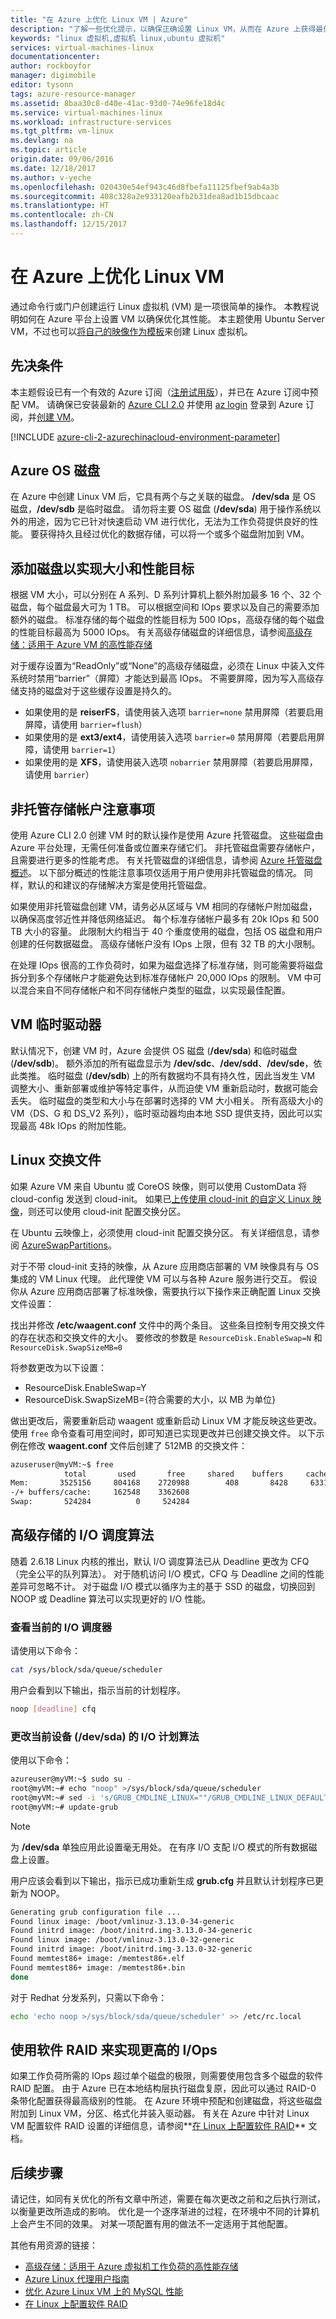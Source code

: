 ```yaml
---
title: "在 Azure 上优化 Linux VM | Azure"
description: "了解一些优化提示，以确保正确设置 Linux VM，从而在 Azure 上获得最佳性能"
keywords: "linux 虚拟机,虚拟机 linux,ubuntu 虚拟机"
services: virtual-machines-linux
documentationcenter: 
author: rockboyfor
manager: digimobile
editor: tysonn
tags: azure-resource-manager
ms.assetid: 8baa30c8-d40e-41ac-93d0-74e96fe18d4c
ms.service: virtual-machines-linux
ms.workload: infrastructure-services
ms.tgt_pltfrm: vm-linux
ms.devlang: na
ms.topic: article
origin.date: 09/06/2016
ms.date: 12/18/2017
ms.author: v-yeche
ms.openlocfilehash: 020430e54ef943c46d8fbefa11125fbef9ab4a3b
ms.sourcegitcommit: 408c328a2e933120eafb2b31dea8ad1b15dbcaac
ms.translationtype: HT
ms.contentlocale: zh-CN
ms.lasthandoff: 12/15/2017
---
```

# <a name="optimize-your-linux-vm-on-azure"></a>在 Azure 上优化 Linux VM
通过命令行或门户创建运行 Linux 虚拟机 (VM) 是一项很简单的操作。 本教程说明如何在 Azure 平台上设置 VM 以确保优化其性能。 本主题使用 Ubuntu Server VM，不过也可以[将自己的映像作为模板](create-upload-generic.md?toc=%2fvirtual-machines%2flinux%2ftoc.json)来创建 Linux 虚拟机。  

## <a name="prerequisites"></a>先决条件
本主题假设已有一个有效的 Azure 订阅（[注册试用版](https://www.azure.cn/pricing/1rmb-trial/)），并已在 Azure 订阅中预配 VM。 请确保已安装最新的 [Azure CLI 2.0](https://docs.azure.cn/zh-cn/cli/install-az-cli2?view=azure-cli-latest) 并使用 [az login](https://docs.azure.cn/zh-cn/cli/?view=azure-cli-latest#login) 登录到 Azure 订阅，并[创建 VM](quick-create-cli.md?toc=%2fvirtual-machines%2flinux%2ftoc.json)。

[!INCLUDE [azure-cli-2-azurechinacloud-environment-parameter](../../../includes/azure-cli-2-azurechinacloud-environment-parameter.md)]

## <a name="azure-os-disk"></a>Azure OS 磁盘
在 Azure 中创建 Linux VM 后，它具有两个与之关联的磁盘。 **/dev/sda** 是 OS 磁盘，**/dev/sdb** 是临时磁盘。  请勿将主要 OS 磁盘 (**/dev/sda**) 用于操作系统以外的用途，因为它已针对快速启动 VM 进行优化，无法为工作负荷提供良好的性能。 要获得持久且经过优化的数据存储，可以将一个或多个磁盘附加到 VM。 

## <a name="adding-disks-for-size-and-performance-targets"></a>添加磁盘以实现大小和性能目标
根据 VM 大小，可以分别在 A 系列、D 系列计算机上额外附加最多 16 个、32 个磁盘，每个磁盘最大可为 1 TB。 可以根据空间和 IOps 要求以及自己的需要添加额外的磁盘。 标准存储的每个磁盘的性能目标为 500 IOps，高级存储的每个磁盘的性能目标最高为 5000 IOps。  有关高级存储磁盘的详细信息，请参阅[高级存储：适用于 Azure VM 的高性能存储](../windows/premium-storage.md)
<!--Not Available on G-Series -->

对于缓存设置为“ReadOnly”或“None”的高级存储磁盘，必须在 Linux 中装入文件系统时禁用“barrier”（屏障）才能达到最高 IOps。 不需要屏障，因为写入高级存储支持的磁盘对于这些缓存设置是持久的。

* 如果使用的是 **reiserFS**，请使用装入选项 `barrier=none` 禁用屏障（若要启用屏障，请使用 `barrier=flush`）
* 如果使用的是 **ext3/ext4**，请使用装入选项 `barrier=0` 禁用屏障（若要启用屏障，请使用 `barrier=1`）
* 如果使用的是 **XFS**，请使用装入选项 `nobarrier` 禁用屏障（若要启用屏障，请使用 `barrier`）

## <a name="unmanaged-storage-account-considerations"></a>非托管存储帐户注意事项
使用 Azure CLI 2.0 创建 VM 时的默认操作是使用 Azure 托管磁盘。  这些磁盘由 Azure 平台处理，无需任何准备或位置来存储它们。  非托管磁盘需要存储帐户，且需要进行更多的性能考虑。  有关托管磁盘的详细信息，请参阅 [Azure 托管磁盘概述](../windows/managed-disks-overview.md)。  以下部分概述的性能注意事项仅适用于用户使用非托管磁盘的情况。  同样，默认的和建议的存储解决方案是使用托管磁盘。

如果使用非托管磁盘创建 VM，请务必从区域与 VM 相同的存储帐户附加磁盘，以确保高度邻近性并降低网络延迟。  每个标准存储帐户最多有 20k IOps 和 500 TB 大小的容量。  此限制大约相当于 40 个重度使用的磁盘，包括 OS 磁盘和用户创建的任何数据磁盘。 高级存储帐户没有 IOps 上限，但有 32 TB 的大小限制。 

在处理 IOps 很高的工作负荷时，如果为磁盘选择了标准存储，则可能需要将磁盘拆分到多个存储帐户才能避免达到标准存储帐户 20,000 IOps 的限制。 VM 中可以混合来自不同存储帐户和不同存储帐户类型的磁盘，以实现最佳配置。

## <a name="your-vm-temporary-drive"></a>VM 临时驱动器
默认情况下，创建 VM 时，Azure 会提供 OS 磁盘 (**/dev/sda**) 和临时磁盘 (**/dev/sdb**)。  额外添加的所有磁盘显示为 **/dev/sdc**、**/dev/sdd**、**/dev/sde**，依此类推。 临时磁盘 (**/dev/sdb**) 上的所有数据均不具有持久性，因此当发生 VM 调整大小、重新部署或维护等特定事件，从而迫使 VM 重新启动时，数据可能会丢失。  临时磁盘的类型和大小与在部署时选择的 VM 大小相关。 所有高级大小的 VM（DS、G 和 DS_V2 系列），临时驱动器均由本地 SSD 提供支持，因此可以实现最高 48k IOps 的附加性能。 

## <a name="linux-swap-file"></a>Linux 交换文件
如果 Azure VM 来自 Ubuntu 或 CoreOS 映像，则可以使用 CustomData 将 cloud-config 发送到 cloud-init。 如果已[上传使用 cloud-init 的自定义 Linux 映像](upload-vhd.md?toc=%2fvirtual-machines%2flinux%2ftoc.json)，则还可以使用 cloud-init 配置交换分区。

在 Ubuntu 云映像上，必须使用 cloud-init 配置交换分区。 有关详细信息，请参阅 [AzureSwapPartitions](https://wiki.ubuntu.com/AzureSwapPartitions)。

对于不带 cloud-init 支持的映像，从 Azure 应用商店部署的 VM 映像具有与 OS 集成的 VM Linux 代理。 此代理使 VM 可以与各种 Azure 服务进行交互。 假设你从 Azure 应用商店部署了标准映像，需要执行以下操作来正确配置 Linux 交换文件设置：

找出并修改 **/etc/waagent.conf** 文件中的两个条目。 这些条目控制专用交换文件的存在状态和交换文件的大小。 要修改的参数是 `ResourceDisk.EnableSwap=N` 和 `ResourceDisk.SwapSizeMB=0` 

将参数更改为以下设置：

* ResourceDisk.EnableSwap=Y
* ResourceDisk.SwapSizeMB={符合需要的大小，以 MB 为单位} 

做出更改后，需要重新启动 waagent 或重新启动 Linux VM 才能反映这些更改。  使用 `free` 命令查看可用空间时，即可知道已实现更改并已创建交换文件。 以下示例在修改 **waagent.conf** 文件后创建了 512MB 的交换文件：

```bash
azuseruser@myVM:~$ free
            total       used       free     shared    buffers     cached
Mem:       3525156     804168    2720988        408       8428     633192
-/+ buffers/cache:     162548    3362608
Swap:       524284          0     524284
```

## <a name="io-scheduling-algorithm-for-premium-storage"></a>高级存储的 I/O 调度算法
随着 2.6.18 Linux 内核的推出，默认 I/O 调度算法已从 Deadline 更改为 CFQ（完全公平的队列算法）。 对于随机访问 I/O 模式，CFQ 与 Deadline 之间的性能差异可忽略不计。  对于磁盘 I/O 模式以循序为主的基于 SSD 的磁盘，切换回到 NOOP 或 Deadline 算法可以实现更好的 I/O 性能。

### <a name="view-the-current-io-scheduler"></a>查看当前的 I/O 调度器
请使用以下命令：  

```bash
cat /sys/block/sda/queue/scheduler
```

用户会看到以下输出，指示当前的计划程序。  

```bash
noop [deadline] cfq
```

### <a name="change-the-current-device-devsda-of-io-scheduling-algorithm"></a>更改当前设备 (/dev/sda) 的 I/O 计划算法
使用以下命令：  

```bash
azureuser@myVM:~$ sudo su -
root@myVM:~# echo "noop" >/sys/block/sda/queue/scheduler
root@myVM:~# sed -i 's/GRUB_CMDLINE_LINUX=""/GRUB_CMDLINE_LINUX_DEFAULT="quiet splash elevator=noop"/g' /etc/default/grub
root@myVM:~# update-grub
```

> [!NOTE]
> 为 **/dev/sda** 单独应用此设置毫无用处。 在有序 I/O 支配 I/O 模式的所有数据磁盘上设置。  

用户应该会看到以下输出，指示已成功重新生成 **grub.cfg** 并且默认计划程序已更新为 NOOP。  

```bash
Generating grub configuration file ...
Found linux image: /boot/vmlinuz-3.13.0-34-generic
Found initrd image: /boot/initrd.img-3.13.0-34-generic
Found linux image: /boot/vmlinuz-3.13.0-32-generic
Found initrd image: /boot/initrd.img-3.13.0-32-generic
Found memtest86+ image: /memtest86+.elf
Found memtest86+ image: /memtest86+.bin
done
```

对于 Redhat 分发系列，只需以下命令：   

```bash
echo 'echo noop >/sys/block/sda/queue/scheduler' >> /etc/rc.local
```

## <a name="using-software-raid-to-achieve-higher-iops"></a>使用软件 RAID 来实现更高的 I/Ops
如果工作负荷所需的 IOps 超过单个磁盘的极限，则需要使用包含多个磁盘的软件 RAID 配置。 由于 Azure 已在本地结构层执行磁盘复原，因此可以通过 RAID-0 条带化配置获得最高级别的性能。  在 Azure 环境中预配和创建磁盘，将这些磁盘附加到 Linux VM，分区、格式化并装入驱动器。  有关在 Azure 中针对 Linux VM 配置软件 RAID 设置的详细信息，请参阅**[在 Linux 上配置软件 RAID](configure-raid.md?toc=%2fvirtual-machines%2flinux%2ftoc.json)** 文档。

## <a name="next-steps"></a>后续步骤
请记住，如同有关优化的所有文章中所述，需要在每次更改之前和之后执行测试，以衡量更改所造成的影响。  优化是一个逐序渐进的过程，在环境中不同的计算机上会产生不同的效果。  对某一项配置有用的做法不一定适用于其他配置。

其他有用资源的链接： 

* [高级存储：适用于 Azure 虚拟机工作负荷的高性能存储](../windows/premium-storage.md)
* [Azure Linux 代理用户指南](../windows/agent-user-guide.md?toc=%2fvirtual-machines%2flinux%2ftoc.json)
* [优化 Azure Linux VM 上的 MySQL 性能](classic/optimize-mysql.md?toc=%2fvirtual-machines%2flinux%2fclassic%2ftoc.json)
* [在 Linux 上配置软件 RAID](configure-raid.md?toc=%2fvirtual-machines%2flinux%2ftoc.json)

<!-- Update_Description: update meta properties, wording update -->